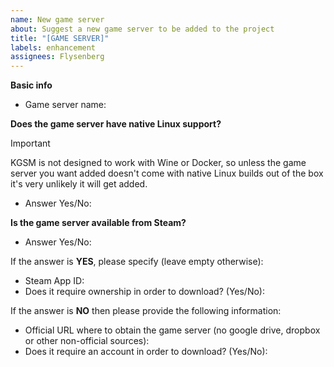 ```yaml
---
name: New game server
about: Suggest a new game server to be added to the project
title: "[GAME SERVER]"
labels: enhancement
assignees: Flysenberg
---
```


**Basic info**

- Game server name:

**Does the game server have native Linux support?**

> [!IMPORTANT]
>
> KGSM is not designed to work with Wine or Docker, so unless the game server
> you want added doesn't come with native Linux builds out of the box it's very
> unlikely it will get added.

- Answer Yes/No:

**Is the game server available from Steam?**

- Answer Yes/No:

If the answer is **YES**, please specify (leave empty otherwise):

- Steam App ID:
- Does it require ownership in order to download? (Yes/No):

If the answer is **NO** then please provide the following information:

- Official URL where to obtain the game server (no google drive, dropbox or other non-official sources):
- Does it require an account in order to download? (Yes/No):

